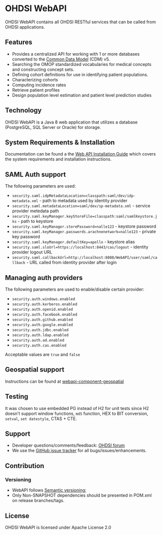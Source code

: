 # OHDSI WebAPI

OHDSI WebAPI contains all OHDSI RESTful services that can be called from OHDSI applications.

## Features

- Provides a centralized API for working with 1 or more databases converted to the [Common Data Model](https://github.com/OHDSI/CommonDataModel) (CDM) v5.
- Searching the OMOP standardized vocabularies for medical concepts and constructing concept sets.
- Defining cohort definitions for use in identifying patient populations.
- Characterizing cohorts
- Computing incidence rates
- Retrieve patient profiles
- Design population level estimation and patient level prediction studies

## Technology

OHDSI WebAPI is a Java 8 web application that utilizes a database (PostgreSQL, SQL Server or Oracle) for storage.

## System Requirements & Installation

Documentation can be found a the [Web API Installation Guide](https://github.com/OHDSI/WebAPI/wiki) which covers the system requirements and installation instructions.

## SAML Auth support

The following parameters are used:

- `security.saml.idpMetadataLocation=classpath:saml/dev/idp-metadata.xml` - path to metadata used by identity provider
- `security.saml.metadataLocation=saml/dev/sp-metadata.xml` - service provider metedata path
- `security.saml.keyManager.keyStoreFile=classpath:saml/samlKeystore.jks` - path to keystore
- `security.saml.keyManager.storePassword=nalle123` - keystore password
- `security.saml.keyManager.passwords.arachnenetwork=nalle123` - private key password
- `security.saml.keyManager.defaultKey=apollo` - keystore alias
- `security.saml.sloUrl=https://localhost:8443/cas/logout` - identity provider logout URL
- `security.saml.callbackUrl=http://localhost:8080/WebAPI/user/saml/callback` - URL called from identity provider after login

## Managing auth providers

The following parameters are used to enable/disable certain provider:

- `security.auth.windows.enabled`
- `security.auth.kerberos.enabled`
- `security.auth.openid.enabled`
- `security.auth.facebook.enabled`
- `security.auth.github.enabled`
- `security.auth.google.enabled`
- `security.auth.jdbc.enabled`
- `security.auth.ldap.enabled`
- `security.auth.ad.enabled`
- `security.auth.cas.enabled`

Acceptable values are `true` and `false`

## Geospatial support

Instructions can be found at [webapi-component-geospatial](https://github.com/OHDSI/webapi-component-geospatial)

## Testing

It was chosen to use embedded PG instead of H2 for unit tests since H2 doesn't support window functions, `md5` function, HEX to BIT conversion, `setval`, `set datestyle`, CTAS + CTE.

## Support

- Developer questions/comments/feedback: [OHDSI forum](http://forums.ohdsi.org/c/developers)
- We use the [GitHub issue tracker](https://github.com/OHDSI/WebAPI/issues) for all bugs/issues/enhancements.

## Contribution

### Versioning

- WebAPI follows [Semantic versioning](https://semver.org/);
- Only Non-SNAPSHOT dependencies should be presented in POM.xml on release branches/tags.

## License
OHDSI WebAPI is licensed under Apache License 2.0